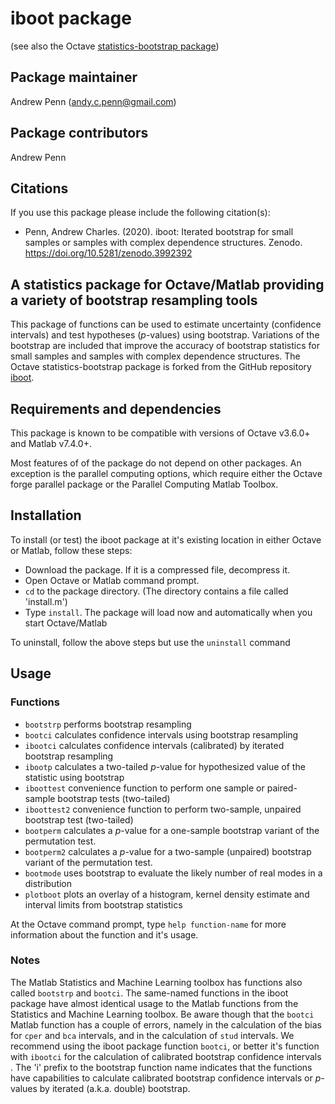 # iboot package
(see also the Octave [statistics-bootstrap package](https://github.com/gnu-octave/statistics-bootstrap))

## Package maintainer
Andrew Penn (andy.c.penn@gmail.com)

## Package contributors
Andrew Penn

## Citations
If you use this package please include the following citation(s):

* Penn, Andrew Charles. (2020). iboot: Iterated bootstrap for small samples or samples with complex dependence structures. Zenodo. https://doi.org/10.5281/zenodo.3992392  

## A statistics package for Octave/Matlab providing a variety of bootstrap resampling tools

This package of functions can be used to estimate uncertainty (confidence intervals) and test hypotheses (*p*-values) using bootstrap. Variations of the bootstrap are included that improve the accuracy of bootstrap statistics for small samples and samples with complex dependence structures. The Octave statistics-bootstrap package is forked from the GitHub repository [iboot](https://github.com/acp29/iboot).

## Requirements and dependencies

This package is known to be compatible with versions of Octave v3.6.0+ and Matlab v7.4.0+. 

Most features of of the package do not depend on other packages. An exception is the parallel computing options, which require either the Octave forge parallel package or the Parallel Computing Matlab Toolbox.

## Installation
 
To install (or test) the iboot package at it's existing location in either Octave or Matlab, follow these steps: 
 
 * Download the package. If it is a compressed file, decompress it.
 * Open Octave or Matlab command prompt.
 * `cd` to the package directory. (The directory contains a file called 'install.m')
 * Type `install`. The package will load now and automatically when you start Octave/Matlab
 
 To uninstall, follow the above steps but use the `uninstall` command

## Usage

### Functions

* `bootstrp` performs bootstrap resampling 
* `bootci` calculates confidence intervals using bootstrap resampling
* `ibootci` calculates confidence intervals (calibrated) by iterated bootstrap resampling 
* `ibootp` calculates a two-tailed *p*-value for hypothesized value of the statistic using bootstrap
* `iboottest` convenience function to perform one sample or paired-sample bootstrap tests (two-tailed)
* `iboottest2` convenience function to perform two-sample, unpaired bootstrap test (two-tailed)
* `bootperm` calculates a *p*-value for a one-sample bootstrap variant of the permutation test.
* `bootperm2` calculates a *p*-value for a two-sample (unpaired) bootstrap variant of the permutation test.
* `bootmode` uses bootstrap to evaluate the likely number of real modes in a distribution
* `plotboot` plots an overlay of a histogram, kernel density estimate and interval limits from bootstrap statistics

At the Octave command prompt, type `help function-name` for more information about the function and it's usage.

### Notes 

The Matlab Statistics and Machine Learning toolbox has functions also called `bootstrp` and `bootci`. The same-named functions in the iboot package have almost identical usage to the Matlab functions from the Statistics and Machine Learning toolbox. Be aware though that the `bootci` Matlab function has a couple of errors, namely in the calculation of the bias for `cper` and `bca` intervals, and in the calculation of `stud` intervals. We recommend using the iboot package function `bootci`, or better it's function with `ibootci` for the calculation of calibrated bootstrap confidence intervals . The 'i' prefix to the bootstrap function name indicates that the functions have capabilities to calculate calibrated bootstrap confidence intervals or *p*-values by iterated (a.k.a. double) bootstrap.

